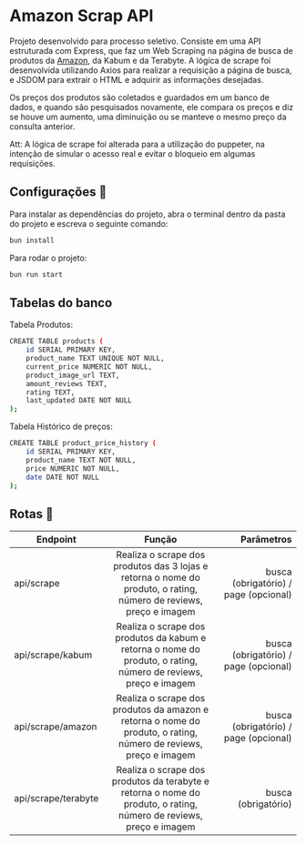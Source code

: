 # Amazon Scrap API

Projeto desenvolvido para processo seletivo. Consiste em uma API estruturada com Express, que faz um Web Scraping na página de busca de produtos da [Amazon](https://www.amazon.com/), da Kabum e da Terabyte. A lógica de scrape foi desenvolvida utilizando Axios para realizar a requisição a página de busca, e JSDOM para extrair o HTML e adquirir as informações desejadas.

Os preços dos produtos são coletados e guardados em um banco de dados, e quando são pesquisados novamente, ele compara os preços e diz se houve um aumento, uma diminuição ou se manteve o mesmo preço da consulta anterior.

Att: A lógica de scrape foi alterada para a utilização do puppeter, na intenção de simular o acesso real e evitar o bloqueio em algumas requisições.

## Configurações :wrench:

Para instalar as dependências do projeto, abra o terminal dentro da pasta do projeto e escreva o seguinte comando:

```bash
bun install
```

Para rodar o projeto:

```bash
bun run start
```

## Tabelas do banco

Tabela Produtos:
```bash
CREATE TABLE products (
    id SERIAL PRIMARY KEY,
    product_name TEXT UNIQUE NOT NULL,
    current_price NUMERIC NOT NULL,
    product_image_url TEXT,
    amount_reviews TEXT,
    rating TEXT,
    last_updated DATE NOT NULL
);
```

Tabela Histórico de preços:
```bash
CREATE TABLE product_price_history (
    id SERIAL PRIMARY KEY,
    product_name TEXT NOT NULL,
    price NUMERIC NOT NULL,
    date DATE NOT NULL
);
```

## Rotas :construction:

| Endpoint   |      Função      |  Parâmetros |
|----------|:-------------:|------:|
| api/scrape |  Realiza o scrape dos produtos das 3 lojas e retorna o nome do produto, o rating, número de reviews, preço e imagem | busca (obrigatório) / page (opcional) |
| api/scrape/kabum |  Realiza o scrape dos produtos da kabum e retorna o nome do produto, o rating, número de reviews, preço e imagem | busca (obrigatório) / page (opcional) |
| api/scrape/amazon |  Realiza o scrape dos produtos da amazon e retorna o nome do produto, o rating, número de reviews, preço e imagem | busca (obrigatório) / page (opcional) |
| api/scrape/terabyte |  Realiza o scrape dos produtos da terabyte e retorna o nome do produto, o rating, número de reviews, preço e imagem | busca (obrigatório)|
